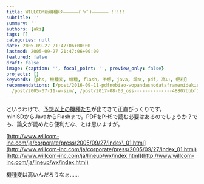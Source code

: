 ```yaml
---
title: WILLCOM新機種ｷﾀ━━━━━━(ﾟ∀ﾟ)━━━━━━ !!!!!
subtitle: ''
summary: ''
authors: [aki]
tags: []
categories: null
date: 2005-09-27 21:47:06+00:00
lastmod: 2005-09-27 21:47:06+00:00
featured: false
draft: false
image: {caption: '', focal_point: '', preview_only: false}
projects: []
keywords: [phs, 機種変, 機種, flash, 予想, java, 論文, pdf, 高い, 便利]
recommendations: [/post/2016-09-11-pdfnobiao-wopandasnodataframenidekiru-tabula-py-zuo-tuta/,
  /post/2005-07-11-w-sim/, /post/2017-08-03_oss--------------48807bbbf13f/]
---
```

というわけで、[予想以上の機種たち](http://k-tai.impress.co.jp/cda/article/news_toppage/25795.html)が出てきて正直びっくりです。  
miniSDからJavaからFlashまで。PDFをPHSで読む必要はあるのでしょうか？でも、論文が読めたら便利だな、とは思いますが。  
  
[http://www.willcom-inc.com/ja/corporate/press/2005/09/27/index\_01.html](http://www.willcom-inc.com/ja/corporate/press/2005/09/27/index_01.html)  
[http://www.willcom-inc.com/ja/lineup/wx/index.html](http://www.willcom-inc.com/ja/lineup/wx/index.html)  
  
機種変は高いんだろうなぁ……


